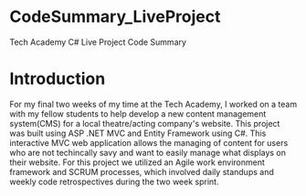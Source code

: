 # CodeSummary_LiveProject
Tech Academy C# Live Project Code Summary
<h1>Introduction</h1>
For my final two weeks of my time at the Tech Academy, I worked on a team with my fellow students to help develop a new content management system(CMS) for a local theatre/acting company's website. This project was built using ASP .NET MVC and Entity Framework using C#. This interactive MVC web application allows the managing of content for users who are not techincally savy and want to easily manage what displays on their website. For this project we utilized an Agile work environment framework and SCRUM processes, which  involved daily standups and weekly code retrospectives during the two week sprint.
